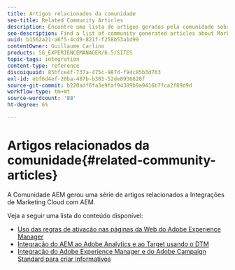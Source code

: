 ```yaml
---
title: Artigos relacionados da comunidade
seo-title: Related Community Articles
description: Encontre uma lista de artigos gerados pela comunidade sobre integrações do Marketing Cloud com AEM.
seo-description: Find a list of community generated articles about Marketing Cloud integrations with AEM.
uuid: b1562a21-a6f5-4cd9-821f-f258b53a1d99
contentOwner: Guillaume Carlino
products: SG_EXPERIENCEMANAGER/6.5/SITES
topic-tags: integration
content-type: reference
discoiquuid: 85bfce4f-737a-475c-987d-f94c85b3d763
exl-id: ebf6d4ef-20ba-487b-b301-52de8936628f
source-git-commit: b220adf6fa3e9faf94389b9a9416b7fca2f89d9d
workflow-type: tm+mt
source-wordcount: '88'
ht-degree: 6%

---
```


# Artigos relacionados da comunidade{#related-community-articles}

A Comunidade AEM gerou uma série de artigos relacionados a Integrações de Marketing Cloud com AEM.

Veja a seguir uma lista do conteúdo disponível:

* [Uso das regras de ativação nas páginas da Web do Adobe Experience Manager](https://helpx.adobe.com/experience-manager/using/dtm.html)
* [Integração do AEM ao Adobe Analytics e ao Target usando o DTM](https://helpx.adobe.com/experience-manager/using/integrate-digital-marketing-solutions.html)
* [Integração do Adobe Experience Manager e do Adobe Campaign Standard para criar informativos](https://helpx.adobe.com/experience-manager/using/aem_campaign.html)
